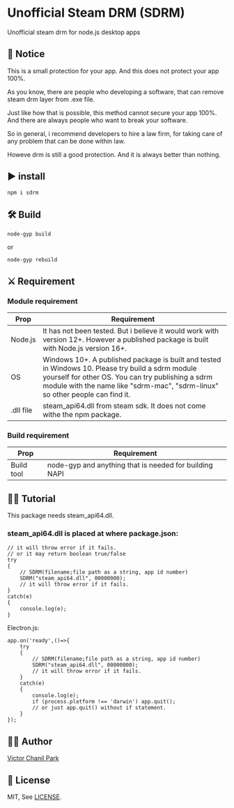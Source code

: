 # Unofficial Steam DRM (SDRM)
Unofficial steam drm for node.js desktop apps


## 📢 Notice
This is a small protection for your app. And this does not protect your app 100%.

As you know, there are people who developing a software, that can remove steam drm layer from .exe file.

Just like how that is possible, this method cannot secure your app 100%. And there are always people who want to break your software.

So in general, i recommend developers to hire a law firm, for taking care of any problem that can be done within law.

Howeve drm is still a good protection. And it is always better than nothing.


## ▶️ install
```
npm i sdrm
```

## 🛠 Build

```
node-gyp build
```

or

```
node-gyp rebuild
```

## ⚔ Requirement
### Module requirement
| Prop | Requirement | 
| - | - |
| Node.js | It has not been tested. But i believe it would work with version 12+. However a published package is built with Node.js version 16+. |
| OS | Windows 10+. A published package is built and tested in Windows 10. Please try build a sdrm module yourself for other OS. You can try publishing a sdrm module with the name like "sdrm-mac", "sdrm-linux" so other people can find it. |
| .dll file | steam_api64.dll from steam sdk. It does not come withe the npm package. |

### Build requirement
| Prop | Requirement | 
| - | - |
| Build tool | node-gyp and anything that is needed for building NAPI |


## 👩‍🎓 Tutorial
This package needs steam_api64.dll.

### steam_api64.dll is placed at where package.json:
```
// it will throw error if it fails.
// or it may return boolean true/false
try
{
    // SDRM(filename;file path as a string, app id number)
    SDRM("steam_api64.dll", 00000000);
    // it will throw error if it fails.
}
catch(e)
{
    console.log(e);
}
```

Electron.js:
```
app.on('ready',()=>{
    try
    {
        // SDRM(filename;file path as a string, app id number)
        SDRM("steam_api64.dll", 00000000);
        // it will throw error if it fails.
    }
    catch(e)
    {
        console.log(e);
        if (process.platform !== 'darwin') app.quit();
        // or just app.quit() without if statement.
    }
});
```


## 👨‍💻 Author
[Victor Chanil Park](https://github.com/opdev1004)


## 💯 License
MIT, See [LICENSE](./LICENSE).